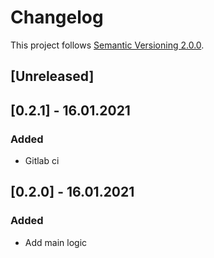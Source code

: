# Changelog

This project follows [Semantic Versioning 2.0.0](http://semver.org/).

## [Unreleased]

## [0.2.1] - 16.01.2021
### Added
- Gitlab ci

## [0.2.0] - 16.01.2021
### Added
- Add main logic